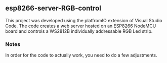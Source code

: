 ## esp8266-server-RGB-control

This project was developed using the platfromIO extension of Visual Studio Code. The code creates a web server hosted on an ESP8266 NodeMCU board and controls a WS2812B individually addressable RGB Led strip.

### Notes
In order for the code to actually work, you need to do a few adjustments.

